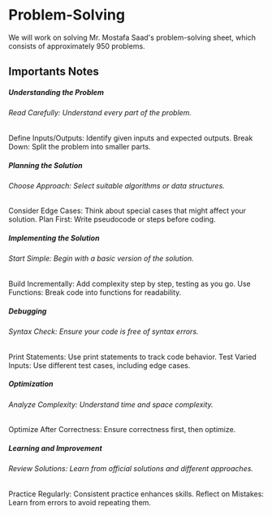 # Problem-Solving
We will work on solving Mr. Mostafa Saad's problem-solving sheet, which consists of approximately 950 problems.

## Importants Notes

##### Understanding the Problem
###### Read Carefully: Understand every part of the problem.
Define Inputs/Outputs: Identify given inputs and expected outputs.
Break Down: Split the problem into smaller parts.

##### Planning the Solution

###### Choose Approach: Select suitable algorithms or data structures.
Consider Edge Cases: Think about special cases that might affect your solution.
Plan First: Write pseudocode or steps before coding.

##### Implementing the Solution
###### Start Simple: Begin with a basic version of the solution.
Build Incrementally: Add complexity step by step, testing as you go.
Use Functions: Break code into functions for readability.

##### Debugging
###### Syntax Check: Ensure your code is free of syntax errors.
Print Statements: Use print statements to track code behavior.
Test Varied Inputs: Use different test cases, including edge cases.

##### Optimization
###### Analyze Complexity: Understand time and space complexity.
Optimize After Correctness: Ensure correctness first, then optimize.

##### Learning and Improvement
###### Review Solutions: Learn from official solutions and different approaches.
Practice Regularly: Consistent practice enhances skills.
Reflect on Mistakes: Learn from errors to avoid repeating them.
